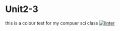 # Unit2-3
this is a colour test for my compuer sci class 
 [![linter](https://github.com/ILoganGrantI/Unit2-3/workflows/linter/badge.svg)](https://github.com/marketplace/actions/super-linter)   
